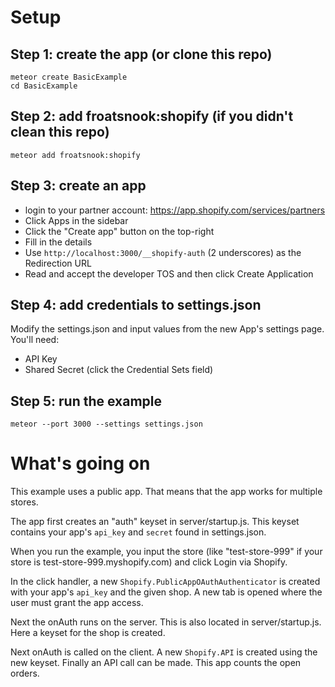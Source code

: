 # Setup

## Step 1: create the app (or clone this repo)
```
meteor create BasicExample
cd BasicExample
```

## Step 2: add froatsnook:shopify (if you didn't clean this repo)
```
meteor add froatsnook:shopify
```

## Step 3: create an app
* login to your partner account: https://app.shopify.com/services/partners
* Click Apps in the sidebar
* Click the "Create app" button on the top-right
* Fill in the details
* Use `http://localhost:3000/__shopify-auth` (2 underscores) as the Redirection URL
* Read and accept the developer TOS and then click Create Application

## Step 4: add credentials to settings.json
Modify the settings.json and input values from the new App's settings page.  You'll need:
* API Key
* Shared Secret (click the Credential Sets field)

## Step 5: run the example
```
meteor --port 3000 --settings settings.json
```

# What's going on
This example uses a public app.  That means that the app works for multiple stores.

The app first creates an "auth" keyset in server/startup.js.  This keyset contains your app's `api_key` and `secret` found in settings.json.

When you run the example, you input the store (like "test-store-999" if your store is test-store-999.myshopify.com) and click Login via Shopify.

In the click handler, a new `Shopify.PublicAppOAuthAuthenticator` is created with your app's `api_key` and the given shop.  A new tab is opened where the user must grant the app access.

Next the onAuth runs on the server.  This is also located in server/startup.js.  Here a keyset for the shop is created.

Next onAuth is called on the client.  A new `Shopify.API` is created using the new keyset.  Finally an API call can be made.  This app counts the open orders.

